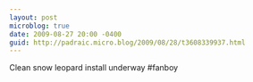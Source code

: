 ```yaml
---
layout: post
microblog: true
date: 2009-08-27 20:00 -0400
guid: http://padraic.micro.blog/2009/08/28/t3608339937.html
---
```

Clean snow leopard install underway #fanboy
